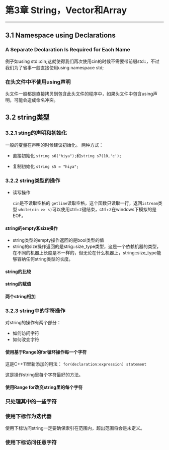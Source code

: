 # 第3章 String，Vector和Array #
----------
## 3.1 Namespace using Declarations ##

### A Separate Declaration Is Required for Each Name ###

例子如using std::cin;这就使得我们再次使用cin的时候不需要带前缀std::，不过我们为了省事一般直接使用using namespace std;

### 在头文件中不使用using声明 ###
头文件一般都是直接拷贝到包含此头文件的程序中，如果头文件中包含using声明，可能会造成命名冲突。

## 3.2 string类型 ##

### 3.2.1 sting的声明和初始化 ###
一般的变量在声明的时候建议初始化。
两种方式：

- 直接初始化	`string s6("hiya");`和`string s7(10,'c');`

- 复制初始化 `string s5 = "hiya";`

### 3.2.2 string类型的操作 ###

- 读写操作

    `cin`是不读取空格的
    `getline`读取空格，这个函数只读取一行，返回`istream`类型
    `while(cin >> s)`可以使用ctrl+z键结束，ctrl+z在windows下模拟的是EOF。

#### string的empty和size操作 ####


- string类型的empty操作返回的是bool类型的值
- string的size操作返回的是strig::size_type类型，这是一个依赖机器的类型，在不同的机器上长度是不一样的，但无论在什么机器上，string::size_type能够容纳任何string类型的长度。

#### string的比较 ####

#### string的赋值 ####

#### 两个string相加 ####


### 3.2.3 string中的字符操作 ###


对string的操作有两个部分：

- 如何访问字符
- 如何改变字符

#### 使用基于Range的for循环操作每一个字符 ####

这是C++11里新添加的用法：
    `for(declaration:expression) statement`

这是操作string里每个字符最好的方法。

#### 使用Range for改变string里的每个字符 ####

### 只处理其中的一些字符 ###

### 使用下标作为迭代器 ###
使用下标访问string一定要确保索引在范围内，超出范围将会是未定义。

### 使用下标访问任意字符 ###

